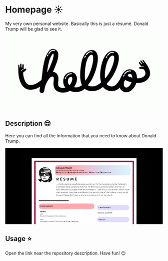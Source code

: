 # Homepage ☀️
My very own personal website. Basically this is just a résumé. Donald Trump will be glad to see it.
![gif](./assets/images/hello.gif)

## Description 😎
Here you can find all the information that you need to know about Donald Trump. 

![screenshot](./assets/images/homepage_screenshot.png)

## Usage ⭐
Open the link near the repository description. Have fun! 😉
